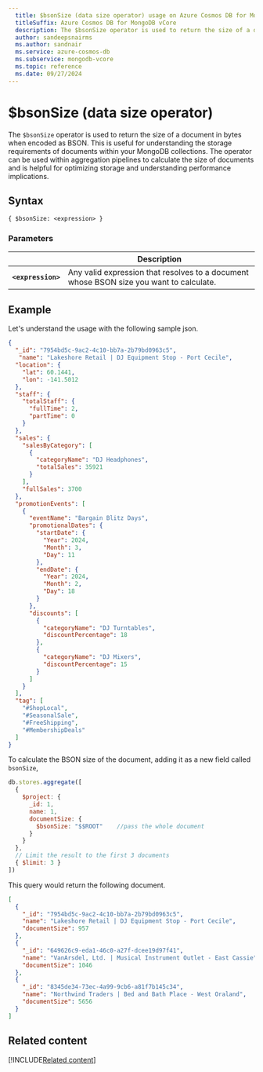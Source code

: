 ```yaml
--- 
  title: $bsonSize (data size operator) usage on Azure Cosmos DB for MongoDB vCore
  titleSuffix: Azure Cosmos DB for MongoDB vCore
  description: The $bsonSize operator is used to return the size of a document in bytes when encoded as BSON. 
  author: sandeepsnairms
  ms.author: sandnair
  ms.service: azure-cosmos-db
  ms.subservice: mongodb-vcore
  ms.topic: reference
  ms.date: 09/27/2024
---
```


# $bsonSize (data size operator)

The `$bsonSize` operator is used to return the size of a document in bytes when encoded as BSON. This is useful for understanding the storage requirements of documents within your MongoDB collections. The operator can be used within aggregation pipelines to calculate the size of documents and is helpful for optimizing storage and understanding performance implications.

## Syntax

```mongodb
{ $bsonSize: <expression> }
```

### Parameters

| | Description |
| --- | --- |
| **`<expression>`**| Any valid expression that resolves to a document whose BSON size you want to calculate.|

## Example

Let's understand the usage with the following sample json.

```json
{
  "_id": "7954bd5c-9ac2-4c10-bb7a-2b79bd0963c5",
   "name": "Lakeshore Retail | DJ Equipment Stop - Port Cecile",
  "location": {
    "lat": 60.1441,
    "lon": -141.5012
  },
  "staff": {
    "totalStaff": {
      "fullTime": 2,
      "partTime": 0
    }
  },
  "sales": {
    "salesByCategory": [
      {
        "categoryName": "DJ Headphones",
        "totalSales": 35921
      }
    ],
    "fullSales": 3700
  },
  "promotionEvents": [
    {
      "eventName": "Bargain Blitz Days",
      "promotionalDates": {
        "startDate": {
          "Year": 2024,
          "Month": 3,
          "Day": 11
        },
        "endDate": {
          "Year": 2024,
          "Month": 2,
          "Day": 18
        }
      },
      "discounts": [
        {
          "categoryName": "DJ Turntables",
          "discountPercentage": 18
        },
        {
          "categoryName": "DJ Mixers",
          "discountPercentage": 15
        }
      ]
    }
  ],
  "tag": [
    "#ShopLocal",
    "#SeasonalSale",
    "#FreeShipping",
    "#MembershipDeals"
  ]
}
```

To calculate the BSON size of the document, adding it as a new field called `bsonSize`,

```JavaScript
db.stores.aggregate([
  {
    $project: {
      _id: 1,              
      name: 1,         
      documentSize: { 
        $bsonSize: "$$ROOT"    //pass the whole document
      }
    }
  },
  // Limit the result to the first 3 documents
  { $limit: 3 }  
])

```

This query  would return the following document.

```json
[
  {
    "_id": "7954bd5c-9ac2-4c10-bb7a-2b79bd0963c5",
    "name": "Lakeshore Retail | DJ Equipment Stop - Port Cecile",
    "documentSize": 957
  },
  {
    "_id": "649626c9-eda1-46c0-a27f-dcee19d97f41",
    "name": "VanArsdel, Ltd. | Musical Instrument Outlet - East Cassie",
    "documentSize": 1046
  },
  {
    "_id": "8345de34-73ec-4a99-9cb6-a81f7b145c34",
    "name": "Northwind Traders | Bed and Bath Place - West Oraland",
    "documentSize": 5656
  }
]
```

## Related content
[!INCLUDE[Related content](../includes/related-content.md)]